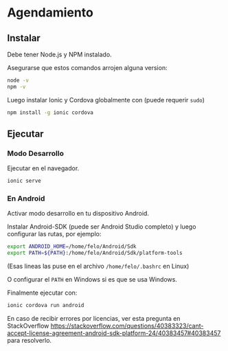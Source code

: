 # Agendamiento

## Instalar

Debe tener Node.js y NPM instalado.

Asegurarse que estos comandos arrojen alguna version:

```bash
node -v
npm -v
```

Luego instalar Ionic y Cordova globalmente con (puede requerir `sudo`)

```bash
npm install -g ionic cordova
```

## Ejecutar

### Modo Desarrollo

Ejecutar en el navegador.

```bash
ionic serve
```

### En Android

Activar modo desarrollo en tu dispositivo Android.

Instalar Android-SDK (puede ser Android Studio completo) y luego configurar las rutas, por ejemplo:

```bash
export ANDROID_HOME=/home/felo/Android/Sdk
export PATH=${PATH}:/home/felo/Android/Sdk/platform-tools
```

(Esas lineas las puse en el archivo `/home/felo/.bashrc` en Linux)

O configurar el `PATH` en Windows si es que se usa Windows.

Finalmente ejecutar con:

```bash
ionic cordova run android
```

En caso de recibir errores por licencias, ver esta pregunta en StackOverflow https://stackoverflow.com/questions/40383323/cant-accept-license-agreement-android-sdk-platform-24/40383457#40383457 para resolverlo.
